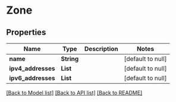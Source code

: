 # Zone
## Properties

| Name | Type | Description | Notes |
|------------ | ------------- | ------------- | -------------|
| **name** | **String** |  | [default to null] |
| **ipv4\_addresses** | **List** |  | [default to null] |
| **ipv6\_addresses** | **List** |  | [default to null] |

[[Back to Model list]](../README.md#documentation-for-models) [[Back to API list]](../README.md#documentation-for-api-endpoints) [[Back to README]](../README.md)

